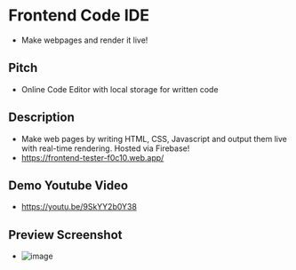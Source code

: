 # Frontend Code IDE

  * Make webpages and render it live!

## Pitch
  * Online Code Editor with local storage for written code

## Description
  * Make web pages by writing HTML, CSS, Javascript and output them live with real-time rendering. Hosted via Firebase!
  * https://frontend-tester-f0c10.web.app/

## Demo Youtube Video
  * https://youtu.be/9SkYY2b0Y38

## Preview Screenshot
  * ![image](https://user-images.githubusercontent.com/35108041/139541036-329b971c-04ce-402a-9ef7-0ade1cb0caf4.png)

